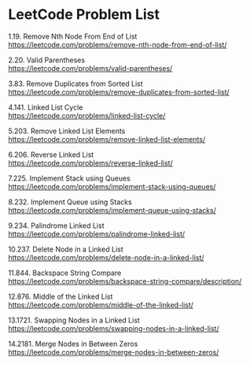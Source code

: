 # LeetCode Problem List

1.19. Remove Nth Node From End of List <br>
https://leetcode.com/problems/remove-nth-node-from-end-of-list/

2.20. Valid Parentheses <br>
https://leetcode.com/problems/valid-parentheses/

3.83. Remove Duplicates from Sorted List <br>
https://leetcode.com/problems/remove-duplicates-from-sorted-list/

4.141. Linked List Cycle <br>
https://leetcode.com/problems/linked-list-cycle/

5.203. Remove Linked List Elements <br>
https://leetcode.com/problems/remove-linked-list-elements/

6.206. Reverse Linked List <br>
https://leetcode.com/problems/reverse-linked-list/

7.225. Implement Stack using Queues <br>
https://leetcode.com/problems/implement-stack-using-queues/

8.232. Implement Queue using Stacks <br>
https://leetcode.com/problems/implement-queue-using-stacks/

9.234. Palindrome Linked List <br>
https://leetcode.com/problems/palindrome-linked-list/

10.237. Delete Node in a Linked List <br>
https://leetcode.com/problems/delete-node-in-a-linked-list/

11.844. Backspace String Compare <br>
https://leetcode.com/problems/backspace-string-compare/description/

12.876. Middle of the Linked List <br>
https://leetcode.com/problems/middle-of-the-linked-list/

13.1721. Swapping Nodes in a Linked List <br>
https://leetcode.com/problems/swapping-nodes-in-a-linked-list/

14.2181. Merge Nodes in Between Zeros <br>
https://leetcode.com/problems/merge-nodes-in-between-zeros/